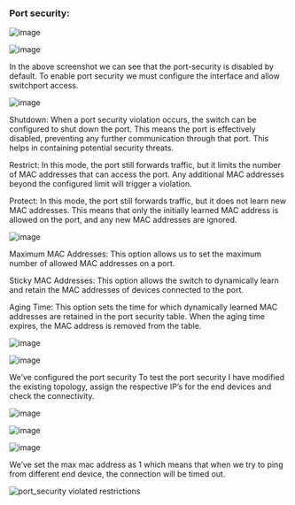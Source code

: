 ### Port security:

![image](https://github.com/jayshah17/Packet-Tracer-Labs/assets/76842630/e806a204-71cb-4b40-9d61-0c6fc76e6d7d)

![image](https://github.com/jayshah17/Packet-Tracer-Labs/assets/76842630/a1b0790b-a726-4870-a7f7-cb5f55d02338)

In the above screenshot we can see that the port-security is disabled by default. To enable port
security we must configure the interface and allow switchport access.


![image](https://github.com/jayshah17/Packet-Tracer-Labs/assets/76842630/a652ce07-68ae-41cf-95a1-bd21f1987452)

Shutdown: When a port security violation occurs, the switch can be configured to shut down the
port. This means the port is effectively disabled, preventing any further communication through that
port. This helps in containing potential security threats.

Restrict: In this mode, the port still forwards traffic, but it limits the number of MAC addresses that
can access the port. Any additional MAC addresses beyond the configured limit will trigger a
violation.

Protect: In this mode, the port still forwards traffic, but it does not learn new MAC addresses. This
means that only the initially learned MAC address is allowed on the port, and any new MAC
addresses are ignored.

![image](https://github.com/jayshah17/Packet-Tracer-Labs/assets/76842630/d4c2c9c4-bff9-424b-b326-7b3569e8a3e2)

Maximum MAC Addresses: This option allows us to set the maximum number of allowed MAC
addresses on a port.

Sticky MAC Addresses: This option allows the switch to dynamically learn and retain the MAC
addresses of devices connected to the port.

Aging Time: This option sets the time for which dynamically learned MAC addresses are retained in
the port security table. When the aging time expires, the MAC address is removed from the table.

![image](https://github.com/jayshah17/Packet-Tracer-Labs/assets/76842630/0c9eb3be-2b54-4721-92e8-ca10fdc55364)


![image](https://github.com/jayshah17/Packet-Tracer-Labs/assets/76842630/69bead0f-9926-4642-8abd-f0622b0acd96)

We’ve configured the port security
To test the port security I have modified the existing topology, assign the respective IP’s for the end
devices and check the connectivity.

![image](https://github.com/jayshah17/Packet-Tracer-Labs/assets/76842630/a99c525a-27ea-4c2b-b988-0898d74035cf)

![image](https://github.com/jayshah17/Packet-Tracer-Labs/assets/76842630/e4b10767-2ca1-48dd-98d5-fd709a04b7e4)

![image](https://github.com/jayshah17/Packet-Tracer-Labs/assets/76842630/aeddbb8d-472b-4652-845d-39244694189e)

We’ve set the max mac address as 1 which means that when we try to ping from different end
device, the connection will be timed out.


![port_security violated restrictions](https://github.com/jayshah17/Packet-Tracer-Labs/assets/76842630/3e03873f-9c48-4202-b531-f290dd42fbae)

